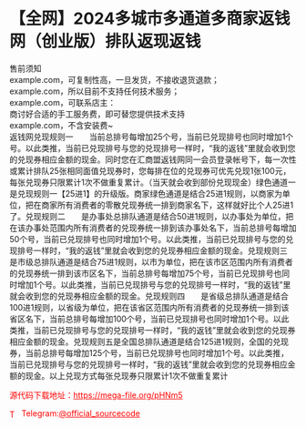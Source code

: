# 【全网】2024多城市多通道多商家返钱网（创业版）排队返现返钱

售前须知<br>example.com，可复制性高，一旦发货，不接收退货退款；<br>example.com，所以目前不支持任何技术服务；<br>example.com，可联系店主：<br>商讨好合适的手工服务费，即可替您提供技术支持<br>example.com，不含安装费~<br>返钱网兑现规则一　　当前总排号每增加25个号，当前已兑现排号也同时增加1个号。以此类推，当前已兑现排号与您的兑现排号一样时，“我的返钱”里就会收到您的兑现券相应金额的现金。同时您在汇商盟返钱网同一会员登录帐号下，每一次性或累计排队25张相同面值兑现券时，您每排在位的兑现券可优先兑现1张100元，每张兑现券只限累计1次不做重复累计。（当天就会收到部份兑现现金）绿色通道一　　是兑现规则一【25进1】的升级版。商家绿色通道是结合25进1规则，以商家为单位，把在商家所有消费者的零散兑现券统一排到商家名下，这样就好比个人25进1了。兑现规则二　　是办事处总排队通道是结合50进1规则，以办事处为单位，把在该办事处范围内所有消费者的兑现券统一排到该办事处名下，当前总排号每增加50个号，当前已兑现排号也同时增加1个号。以此类推，当前已兑现排号与您的兑现排号一样时，“我的返钱”里就会收到您的兑现券相应金额的现金。兑现规则三　　是市级总排队通道是结合75进1规则，以市为单位，把在该市区范围内所有消费者的兑现券统一排到该市区名下，当前总排号每增加75个号，当前已兑现排号也同时增加1个号。以此类推，当前已兑现排号与您的兑现排号一样时，“我的返钱”里就会收到您的兑现券相应金额的现金。兑现规则四　　是省级总排队通道是结合100进1规则，以省级为单位，把在该省区范围内所有消费者的兑现券统一排到该省区名下，当前总排号每增加100个号，当前已兑现排号也同时增加1个号。以此类推，当前已兑现排号与您的兑现排号一样时，“我的返钱”里就会收到您的兑现券相应金额的现金。兑现规则五是全国总排队通道是结合125进1规则，全国的兑现券，当前总排号每增加125个号，当前已兑现排号也同时增加1个号。以此类推，当前已兑现排号与您的兑现排号一样时，“我的返钱”里就会收到您的兑现券相应金额的现金。以上兑现方式每张兑现券只限累计1次不做重复累计<br>


<p style="color: red;">源代码下载地址：<a href="https://mega-file.org/pHNm5" style="color: red;">https://mega-file.org/pHNm5</a></p><p style="color: red;"><img src="https://cdn-icons-png.flaticon.com/512/2111/2111646.png" alt="Telegram Icon" style="width: 16px; vertical-align: middle; margin-right: 5px;">Telegram:<a href="https://t.me/official_sourcecode" style="color: red;">@official_sourcecode</a></p>